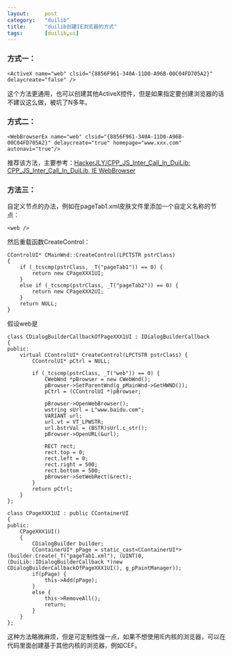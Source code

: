 ```yaml
---
layout:		post
category:	"duilib"
title:		"duilib创建IE浏览器的方式"
tags:		[duilib,ui]
---
```


### 方式一：
```
<ActiveX name="web" clsid="{8856F961-340A-11D0-A96B-00C04FD705A2}" delaycreate="false" />
```
这个方法更通用，也可以创建其他ActiveX控件，但是如果指定要创建浏览器的话不建议这么做，被坑了N多年。

### 方式二：
```
<WebBrowserEx name="web" clsid="{8856F961-340A-11D0-A96B-00C04FD705A2}" delaycreate="true" homepage="www.xxx.com" autonavi="true"/>
```
推荐该方法，主要参考：[HackerJLY/CPP\_JS\_Inter\_Call\_In\_DuiLib: CPP\_JS\_Inter\_Call\_In\_DuiLib, IE WebBrowser](https://github.com/HackerJLY/CPP_JS_Inter_Call_In_DuiLib)

### 方法三：
自定义节点的办法，例如在pageTab1.xml皮肤文件里添加一个自定义名称的节点：
```
<web />
```
然后重载函数CreateControl：
```
CControlUI* CMainWnd::CreateControl(LPCTSTR pstrClass)
{
	if (_tcscmp(pstrClass, _T("pageTab1")) == 0) {
		return new CPageXXX1UI;
	}
	else if (_tcscmp(pstrClass, _T("pageTab2")) == 0) {
		return new CPageXXX2UI;
	}
	return NULL;
}
```
假设web是
```
class CDialogBuilderCallbackOfPageXXX1UI : IDialogBuilderCallback
{
public:
	virtual CControlUI* CreateControl(LPCTSTR pstrClass) {
		CControlUI* pCtrl = NULL;

		if (_tcscmp(pstrClass, _T("web")) == 0) {
			CWebWnd *pBrowser = new CWebWnd();
			pBrowser->SetParentWnd(g_pMainWnd->GetHWND());
			pCtrl = (CControlUI *)pBrowser;

			pBrowser->OpenWebBrowser();
			wstring sUrl = L"www.baidu.com";
			VARIANT url;
			url.vt = VT_LPWSTR;
			url.bstrVal = (BSTR)sUrl.c_str();
			pBrowser->OpenURL(&url);

			RECT rect;
			rect.top = 0;
			rect.left = 0;
			rect.right = 500;
			rect.bottom = 500;
			pBrowser->SetWebRect(&rect);
		}
		return pCtrl;
	}
};

class CPageXXX1UI : public CContainerUI
{
public:
	CPageXXX1UI()
	{
		CDialogBuilder builder;
		CContainerUI* pPage = static_cast<CContainerUI*>(builder.Create(_T("pageTab1.xml"), (UINT)0, (DuiLib::IDialogBuilderCallback *)new CDialogBuilderCallbackOfPageXXX1UI(), g_pPaintManager));
		if(pPage) {
			this->Add(pPage);
		}
		else {
			this->RemoveAll();
			return;
		}
	}
};
```
这种方法略微麻烦，但是可定制性强一点，如果不想使用IE内核的浏览器，可以在代码里面创建基于其他内核的浏览器，例如CEF。